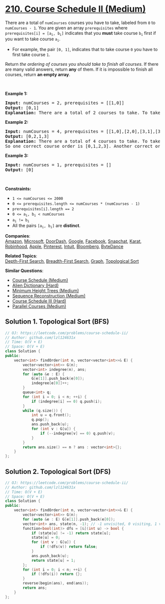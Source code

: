 # [210. Course Schedule II (Medium)](https://leetcode.com/problems/course-schedule-ii/)

<p>There are a total of <code>numCourses</code> courses you have to take, labeled from <code>0</code> to <code>numCourses - 1</code>. You are given an array <code>prerequisites</code> where <code>prerequisites[i] = [a<sub>i</sub>, b<sub>i</sub>]</code> indicates that you <strong>must</strong> take course <code>b<sub>i</sub></code> first if you want to take course <code>a<sub>i</sub></code>.</p>

<ul>
	<li>For example, the pair <code>[0, 1]</code>, indicates that to take course <code>0</code> you have to first take course <code>1</code>.</li>
</ul>

<p>Return <em>the ordering of courses you should take to finish all courses</em>. If there are many valid answers, return <strong>any</strong> of them. If it is impossible to finish all courses, return <strong>an empty array</strong>.</p>

<p>&nbsp;</p>
<p><strong>Example 1:</strong></p>

<pre><strong>Input:</strong> numCourses = 2, prerequisites = [[1,0]]
<strong>Output:</strong> [0,1]
<strong>Explanation:</strong> There are a total of 2 courses to take. To take course 1 you should have finished course 0. So the correct course order is [0,1].
</pre>

<p><strong>Example 2:</strong></p>

<pre><strong>Input:</strong> numCourses = 4, prerequisites = [[1,0],[2,0],[3,1],[3,2]]
<strong>Output:</strong> [0,2,1,3]
<strong>Explanation:</strong> There are a total of 4 courses to take. To take course 3 you should have finished both courses 1 and 2. Both courses 1 and 2 should be taken after you finished course 0.
So one correct course order is [0,1,2,3]. Another correct ordering is [0,2,1,3].
</pre>

<p><strong>Example 3:</strong></p>

<pre><strong>Input:</strong> numCourses = 1, prerequisites = []
<strong>Output:</strong> [0]
</pre>

<p>&nbsp;</p>
<p><strong>Constraints:</strong></p>

<ul>
	<li><code>1 &lt;= numCourses &lt;= 2000</code></li>
	<li><code>0 &lt;= prerequisites.length &lt;= numCourses * (numCourses - 1)</code></li>
	<li><code>prerequisites[i].length == 2</code></li>
	<li><code>0 &lt;= a<sub>i</sub>, b<sub>i</sub> &lt; numCourses</code></li>
	<li><code>a<sub>i</sub> != b<sub>i</sub></code></li>
	<li>All the pairs <code>[a<sub>i</sub>, b<sub>i</sub>]</code> are <strong>distinct</strong>.</li>
</ul>


**Companies**:  
[Amazon](https://leetcode.com/company/amazon), [Microsoft](https://leetcode.com/company/microsoft), [DoorDash](https://leetcode.com/company/doordash), [Google](https://leetcode.com/company/google), [Facebook](https://leetcode.com/company/facebook), [Snapchat](https://leetcode.com/company/snapchat), [Karat](https://leetcode.com/company/karat), [Robinhood](https://leetcode.com/company/robinhood), [Apple](https://leetcode.com/company/apple), [Pinterest](https://leetcode.com/company/pinterest), [Intuit](https://leetcode.com/company/intuit), [Bloomberg](https://leetcode.com/company/bloomberg), [ByteDance](https://leetcode.com/company/bytedance)

**Related Topics**:  
[Depth-First Search](https://leetcode.com/tag/depth-first-search/), [Breadth-First Search](https://leetcode.com/tag/breadth-first-search/), [Graph](https://leetcode.com/tag/graph/), [Topological Sort](https://leetcode.com/tag/topological-sort/)

**Similar Questions**:
* [Course Schedule (Medium)](https://leetcode.com/problems/course-schedule/)
* [Alien Dictionary (Hard)](https://leetcode.com/problems/alien-dictionary/)
* [Minimum Height Trees (Medium)](https://leetcode.com/problems/minimum-height-trees/)
* [Sequence Reconstruction (Medium)](https://leetcode.com/problems/sequence-reconstruction/)
* [Course Schedule III (Hard)](https://leetcode.com/problems/course-schedule-iii/)
* [Parallel Courses (Medium)](https://leetcode.com/problems/parallel-courses/)

## Solution 1. Topological Sort (BFS)

```cpp
// OJ: https://leetcode.com/problems/course-schedule-ii/
// Author: github.com/lzl124631x
// Time: O(V + E)
// Space: O(V + E)
class Solution {
public:
    vector<int> findOrder(int n, vector<vector<int>>& E) {
        vector<vector<int>> G(n);
        vector<int> indegree(n), ans;
        for (auto &e : E) {
            G[e[1]].push_back(e[0]);
            indegree[e[0]]++;
        }
        queue<int> q;
        for (int i = 0; i < n; ++i) {
            if (indegree[i] == 0) q.push(i);
        }
        while (q.size()) {
            int u = q.front();
            q.pop();
            ans.push_back(u);
            for (int v : G[u]) {
                if (--indegree[v] == 0) q.push(v);
            }
        }
        return ans.size() == n ? ans : vector<int>{};
    }
};
```

## Solution 2. Topological Sort (DFS)

```cpp
// OJ: https://leetcode.com/problems/course-schedule-ii/
// Author: github.com/lzl124631x
// Time: O(V + E)
// Space: O(V + E)
class Solution {
public:
    vector<int> findOrder(int n, vector<vector<int>>& E) {
        vector<vector<int>> G(n);
        for (auto &e : E) G[e[1]].push_back(e[0]);
        vector<int> ans, state(n, -1); // -1 unvisited, 0 visiting, 1 visited
        function<bool(int)> dfs = [&](int u) -> bool {
            if (state[u] != -1) return state[u];
            state[u] = 0;
            for (int v : G[u]) {
                if (!dfs(v)) return false;
            }
            ans.push_back(u);
            return state[u] = 1;
        };
        for (int i = 0; i < n; ++i) {
            if (!dfs(i)) return {};
        }
        reverse(begin(ans), end(ans));
        return ans;
    }
};
```